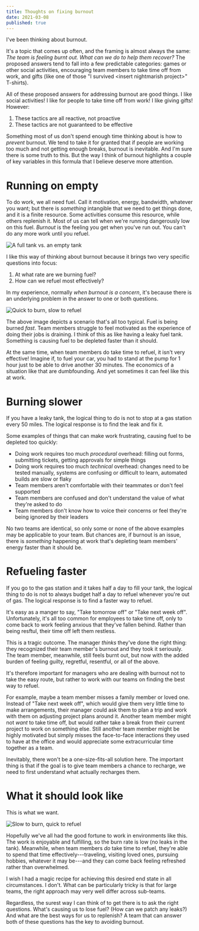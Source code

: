 ```yaml
---
title: Thoughts on fixing burnout
date: 2021-03-08
published: true
---
```


I've been thinking about burnout.

It's a topic that comes up often, and the framing is almost always the same:
*The team is feeling burnt out. What can we do to help them recover?* The
proposed answers tend to fall into a few predictable categories: games or other
social activities, encouraging team members to take time off from work, and
gifts (like one of those "I survived &lt;insert nightmarish project&gt;"
T-shirts).

All of these proposed answers for addressing burnout are good things. I like
social activities! I like for people to take time off from work! I like giving
gifts! However:

1. These tactics are all reactive, not proactive
2. These tactics are not guaranteed to be effective

Something most of us don't spend enough time thinking about is how to _prevent_
burnout. We tend to take it for granted that if people are working too much
and not getting enough breaks, burnout is inevitable. And I'm sure there is
some truth to this. But the way I think of burnout highlights a couple of key
variables in this formula that I believe deserve more attention.

# Running on empty

To do work, we all need fuel. Call it motivation, energy, bandwidth, whatever
you want; but there is _something_ intangible that we need to get things done,
and it is a finite resource. Some activities consume this resource, while
others replenish it. Most of us can tell when we're running dangerously low on
this fuel. *Burnout* is the feeling you get when you've run out. You can't do
any more work until you refuel.

![A full tank vs. an empty tank](/images/burnout.png)

I like this way of thinking about burnout because it brings two very specific
questions into focus:

1. At what rate are we burning fuel?
2. How can we refuel most effectively?

In my experience, normally _when burnout is a concern_, it's because there is
an underlying problem in the answer to one or both questions.

![Quick to burn, slow to refuel](/images/high-burn-rate.png)

The above image depicts a scenario that's all too typical. Fuel is being burned
_fast_. Team members struggle to feel motivated as the experience of doing
their jobs is draining. I think of this as like having a leaky fuel tank.
Something is causing fuel to be depleted faster than it should.

At the same time, when team members do take time to refuel, it isn't very
effective! Imagine if, to fuel your car, you had to stand at the pump for 1
hour just to be able to drive another 30 minutes. The economics of a situation
like that are dumbfounding. And yet sometimes it can feel like this at work.

# Burning slower

If you have a leaky tank, the logical thing to do is not to stop at a gas
station every 50 miles. The logical response is to find the leak and fix it.

Some examples of things that can make work frustrating, causing fuel to be
depleted too quickly:

- Doing work requires too much _procedural_ overhead: filling out forms,
  submitting tickets, getting approvals for simple things
- Doing work requires too much _technical_ overhead: changes need to be tested
  manually, systems are confusing or difficult to learn, automated builds are
  slow or flaky
- Team members aren't comfortable with their teammates or don't feel supported
- Team members are confused and don't understand the value of what they're
  asked to do
- Team members don't know how to voice their concerns or feel they're being
  ignored by their leaders

No two teams are identical, so only some or none of the above examples may be
applicable to your team. But chances are, if burnout is an issue, there is
_something_ happening at work that's depleting team members' energy faster than
it should be.

# Refueling faster

If you go to the gas station and it takes half a day to fill your tank, the
logical thing to do is not to always budget half a day to refuel whenever
you're out of gas. The logical response is to find a faster way to refuel.

It's easy as a manger to say, "Take tomorrow off" or "Take next week off".
Unfortunately, it's all too common for employees to take time off, only to come
back to work feeling anxious that they've fallen behind. Rather than being
resftul, their time off left them restless.

This is a tragic outcome. The manager _thinks_ they've done the right thing:
they recognized their team member's burnout and they took it seriously. The
team member, meanwhile, still feels burnt out, but now with the added burden of
feeling guilty, regretful, resentful, or all of the above.

It's therefore important for managers who are dealing with burnout not to take
the easy route, but rather to work with our teams on finding the best way to
refuel.

For example, maybe a team member misses a family member or loved one. Instead
of "Take next week off", which would give them very little time to make
arrangements, their manager could ask them to plan a trip and work with them on
adjusting project plans around it. Another team member might not _want_ to take
time off, but would rather take a break from their current project to work on
something else. Still another team member might be highly motivated but simply
misses the face-to-face interactions they used to have at the office and would
appreciate some extracurricular time together as a team.

Inevitably, there won't be a one-size-fits-all solution here. The important
thing is that if the goal is to give team members a chance to recharge, we need
to first understand what actually recharges them.

# What it should look like

This is what we want.

![Slow to burn, quick to refuel](/images/low-burn-rate.png)

Hopefully we've all had the good fortune to work in environments like this. The
work is enjoyable and fulfilling, so the burn rate is low (no leaks in the
tank). Meanwhile, when team members _do_ take time to refuel, they're able to
spend that time effectively---traveling, visiting loved ones, pursuing hobbies,
whatever it may be---and they can come back feeling refreshed rather than
overwhelmed.

I wish I had a magic recipe for achieving this desired end state in all
circumstances. I don't. What can be particularly tricky is that for large
teams, the right approach may very well differ across sub-teams.

Regardless, the surest way I can think of to get there is to ask the right
questions. What's causing us to lose fuel? (How can we patch any leaks?) And
what are the best ways for us to replenish? A team that can answer both of
these questions has the key to avoiding burnout.

